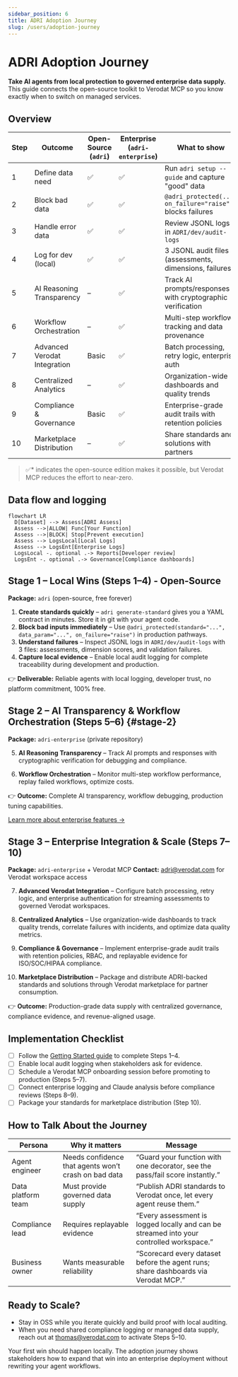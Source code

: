 ```yaml
---
sidebar_position: 6
title: ADRI Adoption Journey
slug: /users/adoption-journey
---
```


# ADRI Adoption Journey

**Take AI agents from local protection to governed enterprise data supply.** This guide connects the open-source toolkit to Verodat MCP so you know exactly when to switch on managed services.

## Overview

| Step | Outcome | Open-Source (`adri`) | Enterprise (`adri-enterprise`) | What to show | Notes |
|------|---------|----------|---------------------------|--------------|-------|
| 1 | Define data need | ✅ | ✅ | Run `adri setup --guide` and capture "good" data | Free - OSS |
| 2 | Block bad data | ✅ | ✅ | `@adri_protected(..., on_failure="raise")` blocks failures | Free - OSS |
| 3 | Handle error data | ✅ | ✅ | Review JSONL logs in `ADRI/dev/audit-logs` | Free - OSS |
| 4 | Log for dev (local) | ✅ | ✅ | 3 JSONL audit files (assessments, dimensions, failures) | Free - OSS |
| 5 | AI Reasoning Transparency | – | ✅ | Track AI prompts/responses with cryptographic verification | Enterprise only |
| 6 | Workflow Orchestration | – | ✅ | Multi-step workflow tracking and data provenance | Enterprise only |
| 7 | Advanced Verodat Integration | Basic | ✅ | Batch processing, retry logic, enterprise auth | Enterprise recommended |
| 8 | Centralized Analytics | – | ✅ | Organization-wide dashboards and quality trends | Enterprise + Verodat |
| 9 | Compliance & Governance | Basic | ✅ | Enterprise-grade audit trails with retention policies | Enterprise + Verodat |
| 10 | Marketplace Distribution | – | ✅ | Share standards and solutions with partners | Enterprise + Verodat |

> ✅* indicates the open-source edition makes it possible, but Verodat MCP reduces the effort to near-zero.

## Data flow and logging

```mermaid
flowchart LR
  D[Dataset] --> Assess[ADRI Assess]
  Assess -->|ALLOW| Func[Your Function]
  Assess -->|BLOCK| Stop[Prevent execution]
  Assess --> LogsLocal[Local Logs]
  Assess --> LogsEnt[Enterprise Logs]
  LogsLocal -. optional .-> Reports[Developer review]
  LogsEnt -. optional .-> Governance[Compliance dashboards]
```

## Stage 1 – Local Wins (Steps 1–4) - Open-Source

**Package:** `adri` (open-source, free forever)

1. **Create standards quickly** – `adri generate-standard` gives you a YAML contract in minutes. Store it in git with your agent code.
2. **Block bad inputs immediately** – Use `@adri_protected(standard="...", data_param="...", on_failure="raise")` in production pathways.
3. **Understand failures** – Inspect JSONL logs in `ADRI/dev/audit-logs` with 3 files: assessments, dimension scores, and validation failures.
4. **Capture local evidence** – Enable local audit logging for complete traceability during development and production.

👉 **Deliverable:** Reliable agents with local logging, developer trust, no platform commitment, 100% free.

## Stage 2 – AI Transparency & Workflow Orchestration (Steps 5–6) {#stage-2}

**Package:** `adri-enterprise` (private repository)

5. **AI Reasoning Transparency** – Track AI prompts and responses with cryptographic verification for debugging and compliance.

6. **Workflow Orchestration** – Monitor multi-step workflow performance, replay failed workflows, optimize costs.

👉 **Outcome:** Complete AI transparency, workflow debugging, production tuning capabilities.

[Learn more about enterprise features →](./enterprise)

## Stage 3 – Enterprise Integration & Scale (Steps 7–10)

**Package:** `adri-enterprise` + Verodat MCP
**Contact:** adri@verodat.com for Verodat workspace access

7. **Advanced Verodat Integration** – Configure batch processing, retry logic, and enterprise authentication for streaming assessments to governed Verodat workspaces.

8. **Centralized Analytics** – Use organization-wide dashboards to track quality trends, correlate failures with incidents, and optimize data quality metrics.

9. **Compliance & Governance** – Implement enterprise-grade audit trails with retention policies, RBAC, and replayable evidence for ISO/SOC/HIPAA compliance.

10. **Marketplace Distribution** – Package and distribute ADRI-backed standards and solutions through Verodat marketplace for partner consumption.

👉 **Outcome:** Production-grade data supply with centralized governance, compliance evidence, and revenue-aligned usage.

## Implementation Checklist

- [ ] Follow the [Getting Started guide](getting-started.md) to complete Steps 1–4.
- [ ] Enable local audit logging when stakeholders ask for evidence.
- [ ] Schedule a Verodat MCP onboarding session before promoting to production (Steps 5–7).
- [ ] Connect enterprise logging and Claude analysis before compliance reviews (Steps 8–9).
- [ ] Package your standards for marketplace distribution (Step 10).

## How to Talk About the Journey

| Persona | Why it matters | Message |
|---------|----------------|---------|
| Agent engineer | Needs confidence that agents won’t crash on bad data | “Guard your function with one decorator, see the pass/fail score instantly.” |
| Data platform team | Must provide governed data supply | “Publish ADRI standards to Verodat once, let every agent reuse them.” |
| Compliance lead | Requires replayable evidence | “Every assessment is logged locally and can be streamed into your controlled workspace.” |
| Business owner | Wants measurable reliability | “Scorecard every dataset before the agent runs; share dashboards via Verodat MCP.” |

## Ready to Scale?

- Stay in OSS while you iterate quickly and build proof with local auditing.
- When you need shared compliance logging or managed data supply, reach out at [thomas@verodat.com](mailto:thomas@verodat.com) to activate Steps 5–10.

Your first win should happen locally. The adoption journey shows stakeholders how to expand that win into an enterprise deployment without rewriting your agent workflows.

